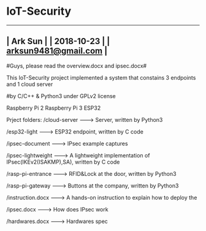# IoT-Security
----------------------------------------------------
|                     Ark Sun                      |
|                    2018-10-23                    |
|                arksun9481@gmail.com              |
----------------------------------------------------
#Guys, please read the overview.docx and ipsec.docx#

This IoT-Security project implemented a system that constains 3 endpoints and 1 cloud server

#by C/C++ & Python3 under GPLv2 license

Raspberry Pi 2
Raspberry Pi 3
ESP32

Prject folders:
/cloud-server       ---> Server, written by Python3

/esp32-light        ---> ESP32 endpoint, written by C code

/ipsec-document     ---> IPsec example captures

/ipsec-lightweight  ---> A lightweight implementation of IPsec(IKEv2(ISAKMP),SA), written by C code

/rasp-pi-entrance   ---> RFID&Lock at the door, written by Python3

/rasp-pi-gateway    ---> Buttons at the company, written by Python3


/instruction.docx   ---> A hands-on instruction to explain how to deploy the 

/ipsec.docx         ---> How does IPsec work

/hardwares.docx     ---> Hardwares spec

